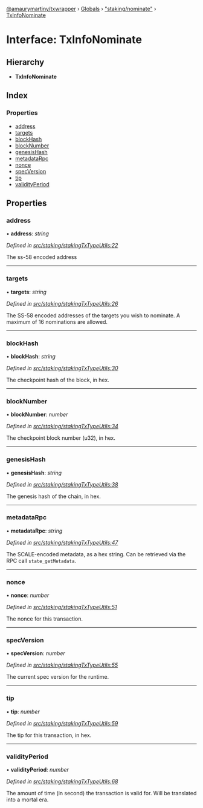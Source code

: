 [@amaurymartiny/txwrapper](../README.md) › [Globals](../globals.md) › ["staking/nominate"](../modules/_staking_nominate_.md) › [TxInfoNominate](_staking_nominate_.txinfonominate.md)

# Interface: TxInfoNominate

## Hierarchy

* **TxInfoNominate**

## Index

### Properties

* [address](_staking_nominate_.txinfonominate.md#address)
* [targets](_staking_nominate_.txinfonominate.md#targets)
* [blockHash](_staking_nominate_.txinfonominate.md#blockhash)
* [blockNumber](_staking_nominate_.txinfonominate.md#blocknumber)
* [genesisHash](_staking_nominate_.txinfonominate.md#genesishash)
* [metadataRpc](_staking_nominate_.txinfonominate.md#metadatarpc)
* [nonce](_staking_nominate_.txinfonominate.md#nonce)
* [specVersion](_staking_nominate_.txinfonominate.md#specversion)
* [tip](_staking_nominate_.txinfonominate.md#tip)
* [validityPeriod](_staking_nominate_.txinfonominate.md#validityperiod)

## Properties

<!-- TODO: Update commit hashes once commit is made. -->
<!-- TODO: Update line numbers. -->

###  address

• **address**: *string*

*Defined in [src/staking/stakingTxTypeUtils:22](https://github.com/amaurymartiny/polkadotjs-wrapper/blob/91a53f7/src/staking/stakingTxTypeUtils#L22)*

The ss-58 encoded address

___

###  targets

• **targets**: *string*

*Defined in [src/staking/stakingTxTypeUtils:26](https://github.com/amaurymartiny/polkadotjs-wrapper/blob/91a53f7/src/staking/stakingTxTypeUtils#L26)*

The SS-58 encoded addresses of the targets you wish to nominate. A maximum of 16
nominations are allowed.

___

###  blockHash

• **blockHash**: *string*

*Defined in [src/staking/stakingTxTypeUtils:30](https://github.com/amaurymartiny/polkadotjs-wrapper/blob/91a53f7/src/staking/stakingTxTypeUtils#L30)*

The checkpoint hash of the block, in hex.

___

###  blockNumber

• **blockNumber**: *number*

*Defined in [src/staking/stakingTxTypeUtils:34](https://github.com/amaurymartiny/polkadotjs-wrapper/blob/91a53f7/src/staking/stakingTxTypeUtils#L34)*

The checkpoint block number (u32), in hex.

___

###  genesisHash

• **genesisHash**: *string*

*Defined in [src/staking/stakingTxTypeUtils:38](https://github.com/amaurymartiny/polkadotjs-wrapper/blob/91a53f7/src/staking/stakingTxTypeUtils#L38)*

The genesis hash of the chain, in hex.
___

###  metadataRpc

• **metadataRpc**: *string*

*Defined in [src/staking/stakingTxTypeUtils:47](https://github.com/amaurymartiny/polkadotjs-wrapper/blob/91a53f7/src/staking/stakingTxTypeUtils#L47)*

The SCALE-encoded metadata, as a hex string. Can be retrieved via the RPC
call `state_getMetadata`.

___

###  nonce

• **nonce**: *number*

*Defined in [src/staking/stakingTxTypeUtils:51](https://github.com/amaurymartiny/polkadotjs-wrapper/blob/91a53f7/src/staking/stakingTxTypeUtils#L51)*

The nonce for this transaction.

___

###  specVersion

• **specVersion**: *number*

*Defined in [src/staking/stakingTxTypeUtils:55](https://github.com/amaurymartiny/polkadotjs-wrapper/blob/91a53f7/src/staking/stakingTxTypeUtils#L55)*

The current spec version for the runtime.

___

###  tip

• **tip**: *number*

*Defined in [src/staking/stakingTxTypeUtils:59](https://github.com/amaurymartiny/polkadotjs-wrapper/blob/91a53f7/src/staking/stakingTxTypeUtils#L59)*

The tip for this transaction, in hex.

___

###  validityPeriod

• **validityPeriod**: *number*

*Defined in [src/staking/stakingTxTypeUtils:68](https://github.com/amaurymartiny/polkadotjs-wrapper/blob/91a53f7/src/staking/stakingTxTypeUtils#L68)*

The amount of time (in second) the transaction is valid for. Will be
translated into a mortal era.

